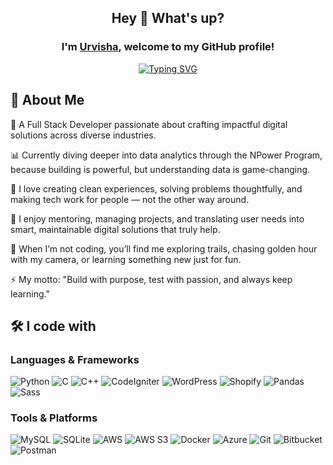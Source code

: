 <div align="center">

## Hey 👋 What's up?

### I'm [Urvisha](https://www.linkedin.com/in/urvishajivani/), welcome to my GitHub profile!

[![Typing SVG](https://readme-typing-svg.demolab.com?font=Noto+Sans&weight=600&size=21&duration=2500&pause=1000&color=000000&background=FFFFFF&center=true&vCenter=true&width=500&lines=I'm+a+Full+Stack+Developer+%F0%9F%92%BB;A+Data+Analytics+Explorer+%F0%9F%93%88;And+a+Builder+of+Digital+Experiences+%F0%9F%8C%90)](https://git.io/typing-svg)

</div>



## 💫 About Me

👋 A Full Stack Developer passionate about crafting impactful digital solutions across diverse industries.

📊 Currently diving deeper into data analytics through the NPower Program, because building is powerful, but understanding data is game-changing.

🌱 I love creating clean experiences, solving problems thoughtfully, and making tech work for people — not the other way around.

🧠 I enjoy mentoring, managing projects, and translating user needs into smart, maintainable digital solutions that truly help.

📸 When I’m not coding, you’ll find me exploring trails, chasing golden hour with my camera, or learning something new just for fun.

⚡ My motto: "Build with purpose, test with passion, and always keep learning."


## 🛠️ I code with

### Languages & Frameworks
![Python](https://img.shields.io/badge/Python-3776AB?style=for-the-badge&logo=python&logoColor=white)
![C](https://img.shields.io/badge/C-00599C?style=for-the-badge&logo=c&logoColor=white)
![C++](https://img.shields.io/badge/C++-00599C?style=for-the-badge&logo=c%2B%2B&logoColor=white)
![CodeIgniter](https://img.shields.io/badge/CodeIgniter-EF4223?style=for-the-badge&logo=codeigniter&logoColor=white)
![WordPress](https://img.shields.io/badge/WordPress-21759B?style=for-the-badge&logo=wordpress&logoColor=white)
![Shopify](https://img.shields.io/badge/Shopify-95BF47?style=for-the-badge&logo=shopify&logoColor=white)
![Pandas](https://img.shields.io/badge/Pandas-150458?style=for-the-badge&logo=pandas&logoColor=white)
![Sass](https://img.shields.io/badge/Sass-CC6699?style=for-the-badge&logo=sass&logoColor=white)

### Tools & Platforms
![MySQL](https://img.shields.io/badge/MySQL-4479A1?style=for-the-badge&logo=mysql&logoColor=white)
![SQLite](https://img.shields.io/badge/SQLite-003B57?style=for-the-badge&logo=sqlite&logoColor=white)
![AWS](https://img.shields.io/badge/AWS-232F3E?style=for-the-badge&logo=amazonaws&logoColor=white)
![AWS S3](https://img.shields.io/badge/AWS_S3-569A31?style=for-the-badge&logo=amazons3&logoColor=white)
![Docker](https://img.shields.io/badge/Docker-2496ED?style=for-the-badge&logo=docker&logoColor=white)
![Azure](https://img.shields.io/badge/Microsoft_Azure-0089D6?style=for-the-badge&logo=microsoft-azure&logoColor=white)
![Git](https://img.shields.io/badge/Git-F05032?style=for-the-badge&logo=git&logoColor=white)
![Bitbucket](https://img.shields.io/badge/Bitbucket-0052CC?style=for-the-badge&logo=bitbucket&logoColor=white)
![Postman](https://img.shields.io/badge/Postman-FF6C37?style=for-the-badge&logo=postman&logoColor=white)


